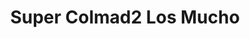 ---
title: "Super Colmad2 Los Mucho"
url: /san-cristobal/super-colmad2-los-mucho/
shop: comodidad
---
